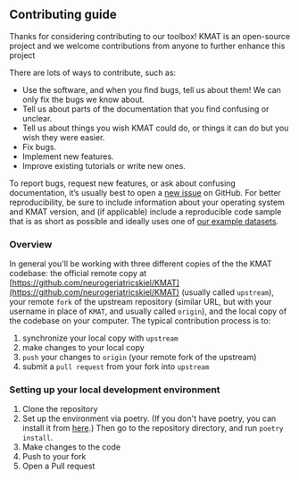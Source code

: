 ## Contributing guide
Thanks for considering contributing to our toolbox! KMAT is an open-source project and we welcome contributions from anyone to further enhance this project

There are lots of ways to contribute, such as:  
- Use the software, and when you find bugs, tell us about them! We can only fix the bugs we know about.  
- Tell us about parts of the documentation that you find confusing or unclear.  
- Tell us about things you wish KMAT could do, or things it can do but you wish they were easier.  
- Fix bugs.  
- Implement new features.  
- Improve existing tutorials or write new ones.

To report bugs, request new features, or ask about confusing documentation, it’s usually best to open a [new issue](https://github.com/neurogeriatricskiel/KMAT/issues/new/choose) on GitHub. For better reproducibility, be sure to include information about your operating system and KMAT version, and (if applicable) include a reproducible code sample that is as short as possible and ideally uses one of [our example datasets](https://neurogeriatricskiel.github.io/KMAT/datasets/).

### Overview
In general you'll be working with three different copies of the the KMAT codebase: the official remote copy at [https://github.com/neurogeriatricskiel/KMAT](https://github.com/neurogeriatricskiel/KMAT) (usually called ``upstream``), your remote `fork` of the upstream repository (similar URL, but with your username in place of ``KMAT``, and usually called ``origin``), and the local copy of the codebase on your computer. The typical contribution process is to:

1. synchronize your local copy with ``upstream``
2. make changes to your local copy
3. `push` your changes to ``origin`` (your remote fork of the upstream)
4. submit a `pull request` from your fork into ``upstream``

### Setting up your local development environment
1. Clone the repository
2. Set up the environment via poetry. (If you don't have poetry, you can install it from [here](https://python-poetry.org/).) Then go to the repository directory, and run ``poetry install``.
3. Make changes to the code
4. Push to your fork
5. Open a Pull request
